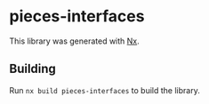 # pieces-interfaces

This library was generated with [Nx](https://nx.dev).

## Building

Run `nx build pieces-interfaces` to build the library.
